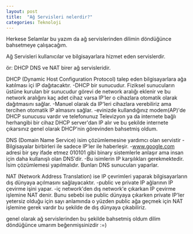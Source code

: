 ```yaml
---
layout: post
title:  "Ağ Servisleri nelerdir?"
categories: Teknoloji
---
```


Herkese Selamlar bu yazım da ağ servislerinden dilimin döndüğünce bahsetmeye çalışacağım.

Ağ Servisleri kullanıcılar ve bilgisayarlara hizmet eden servislerdir.

ör: DHCP DNS ve NAT birer ağ servisleridir.

DHCP (Dynamic Host Configuration Protocol) talep eden bilgisayarlara ağa katılması içi IP dağıtacaktır.
  -DHCP bir sunucudur. Fiziksel sunucuların üstüne kurulan bir sunucudur görevi de network aralığı eklenir ve bu network aralığını kaç adet cihaz varsa IP'ler o 
  cihazlara otomatik olarak dağıtmasını sağlar.
  -Manuel olarak da IP'leri cihazlara verebiliriz ama tercihen otomatik IP almasını sağlar.
  -evinizde kullandığınız modem(AP)'de DHCP sunucusu vardır ve telefonunuz Televizyon ya da internete bağlı herhangibi bir cihaz DHCP server'dan IP alır ve bu şekilde
  internete çıkarsınız genel olarak DHCP'nin görevinden bahsetmiş oldum.

DNS (Domain Name Service) isim çözümlemesine yardımcı olan servistir
-Bilgisayalar birbirleri ile sadece IP'ler ile haberleşir.
-www.google.com adresi bir şey ifade etmez 010101 gibi binary sistemlerle anlaşır ama insan için daha kullanışlı olan DNS'dir.
-Bu isimlerin IP karşılıkları gerekmektedir. İsim çözümlemesi yapılmalıdır. Bunları DNS sunucuları yaparlar.

NAT (Network Address Translation) ise IP çevrimleri yaparak bilgisayarların dış dünyaya açılmasını sağlayacaktır.
  -public ve private IP ağlarının IP çevirme işini yapar.
  -iç network'den dış network'e çıkarkan IP çevirme işlemine NAT denir. Bunu sebebi ise public dünyaya çıkarken private IP'ler yetersiz olduğu için sayı anlamında o yüzden public ağa geçmek için NAT işlemine gerek vardır bu şekilde de dış dünyaya çıkabiliriz.
  
  genel olarak ağ servislerinden bu şekilde bahsetmiş oldum dilim döndüğünce umarım beğenmişsinizdir  :=)
